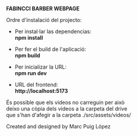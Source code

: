 <b>FABINCCI BARBER WEBPAGE </b>

Ordre d'instalació del projecto:<br>

- Per instal·lar las dependencias: <br>
    <b> npm install <br> </b>

- Per fer el build de l'aplicació: <br>
    <b> npm build <br> </b>

- Per inicializar la URL: <br>
    <b> npm run dev <br> </b>

- URL del frontend: <br>
    <b> http://localhost:5173 </b>

És possible que els videos no carreguin per això <br> 
deixo una còpia dels videos a la carpeta del drive <br>
que s'han d'afegir a la carpeta ./src/assets/videos/

Created and designed by Marc Puig López 
